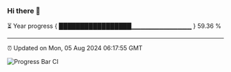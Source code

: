 ### Hi there 👋

⏳ Year progress { █████████████████▁▁▁▁▁▁▁▁▁▁▁▁▁ } 59.36 %

---

⏰ Updated on Mon, 05 Aug 2024 06:17:55 GMT

![Progress Bar CI](https://github.com/liununu/liununu/workflows/Progress%20Bar%20CI/badge.svg)
